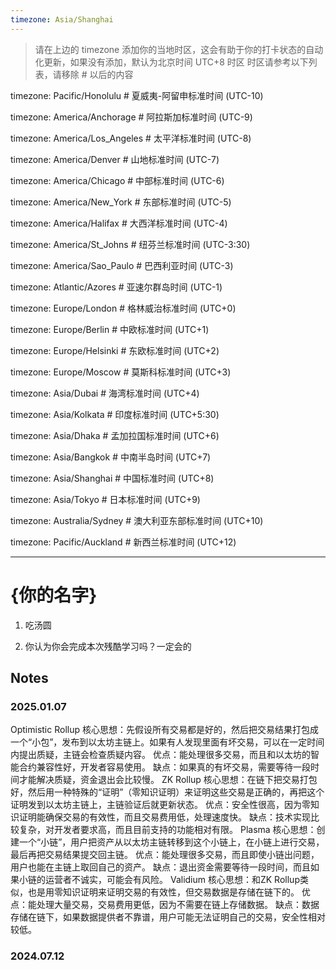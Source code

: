 ```yaml
---
timezone: Asia/Shanghai
---
```


> 请在上边的 timezone 添加你的当地时区，这会有助于你的打卡状态的自动化更新，如果没有添加，默认为北京时间 UTC+8 时区
> 时区请参考以下列表，请移除 # 以后的内容

timezone: Pacific/Honolulu # 夏威夷-阿留申标准时间 (UTC-10)

timezone: America/Anchorage # 阿拉斯加标准时间 (UTC-9)

timezone: America/Los_Angeles # 太平洋标准时间 (UTC-8)

timezone: America/Denver # 山地标准时间 (UTC-7)

timezone: America/Chicago # 中部标准时间 (UTC-6)

timezone: America/New_York # 东部标准时间 (UTC-5)

timezone: America/Halifax # 大西洋标准时间 (UTC-4)

timezone: America/St_Johns # 纽芬兰标准时间 (UTC-3:30)

timezone: America/Sao_Paulo # 巴西利亚时间 (UTC-3)

timezone: Atlantic/Azores # 亚速尔群岛时间 (UTC-1)

timezone: Europe/London # 格林威治标准时间 (UTC+0)

timezone: Europe/Berlin # 中欧标准时间 (UTC+1)

timezone: Europe/Helsinki # 东欧标准时间 (UTC+2)

timezone: Europe/Moscow # 莫斯科标准时间 (UTC+3)

timezone: Asia/Dubai # 海湾标准时间 (UTC+4)

timezone: Asia/Kolkata # 印度标准时间 (UTC+5:30)

timezone: Asia/Dhaka # 孟加拉国标准时间 (UTC+6)

timezone: Asia/Bangkok # 中南半岛时间 (UTC+7)

timezone: Asia/Shanghai # 中国标准时间 (UTC+8)

timezone: Asia/Tokyo # 日本标准时间 (UTC+9)

timezone: Australia/Sydney # 澳大利亚东部标准时间 (UTC+10)

timezone: Pacific/Auckland # 新西兰标准时间 (UTC+12)

---

# {你的名字}

1. 吃汤圆

2. 你认为你会完成本次残酷学习吗？一定会的

## Notes

<!-- Content_START -->

### 2025.01.07

Optimistic Rollup
核心思想：先假设所有交易都是好的，然后把交易结果打包成一个“小包”，发布到以太坊主链上。如果有人发现里面有坏交易，可以在一定时间内提出质疑，主链会检查质疑内容。
优点：能处理很多交易，而且和以太坊的智能合约兼容性好，开发者容易使用。
缺点：如果真的有坏交易，需要等待一段时间才能解决质疑，资金退出会比较慢。
ZK Rollup
核心思想：在链下把交易打包好，然后用一种特殊的“证明”（零知识证明）来证明这些交易是正确的，再把这个证明发到以太坊主链上，主链验证后就更新状态。
优点：安全性很高，因为零知识证明能确保交易的有效性，而且交易费用低，处理速度快。
缺点：技术实现比较复杂，对开发者要求高，而且目前支持的功能相对有限。
Plasma
核心思想：创建一个“小链”，用户把资产从以太坊主链转移到这个小链上，在小链上进行交易，最后再把交易结果提交回主链。
优点：能处理很多交易，而且即使小链出问题，用户也能在主链上取回自己的资产。
缺点：退出资金需要等待一段时间，而且如果小链的运营者不诚实，可能会有风险。
Validium
核心思想：和ZK Rollup类似，也是用零知识证明来证明交易的有效性，但交易数据是存储在链下的。
优点：能处理大量交易，交易费用更低，因为不需要在链上存储数据。
缺点：数据存储在链下，如果数据提供者不靠谱，用户可能无法证明自己的交易，安全性相对较低。

### 2024.07.12

<!-- Content_END -->
